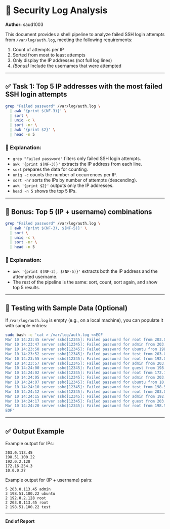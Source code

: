 
# 🔐 Security Log Analysis  
**Author:** saud1003  

This document provides a shell pipeline to analyze failed SSH login attempts from `/var/log/auth.log`, meeting the following requirements:

1. Count of attempts per IP  
2. Sorted from most to least attempts  
3. Only display the IP addresses (not full log lines)  
4. *(Bonus)* Include the usernames that were attempted  

---

## ✅ Task 1: Top 5 IP addresses with the most failed SSH login attempts

```bash
grep "Failed password" /var/log/auth.log \
  | awk '{print $(NF-3)}' \
  | sort \
  | uniq -c \
  | sort -nr \
  | awk '{print $2}' \
  | head -n 5
```

### 📝 Explanation:
- `grep "Failed password"` filters only failed SSH login attempts.
- `awk '{print $(NF-3)}'` extracts the IP address from each line.
- `sort` prepares the data for counting.
- `uniq -c` counts the number of occurrences per IP.
- `sort -nr` sorts the IPs by number of attempts (descending).
- `awk '{print $2}'` outputs only the IP addresses.
- `head -n 5` shows the top 5 IPs.

---

## 🌟 Bonus: Top 5 (IP + username) combinations

```bash
grep "Failed password" /var/log/auth.log \
  | awk '{print $(NF-3), $(NF-5)}' \
  | sort \
  | uniq -c \
  | sort -nr \
  | head -n 5
```

### 📝 Explanation:
- `awk '{print $(NF-3), $(NF-5)}'` extracts both the IP address and the attempted username.
- The rest of the pipeline is the same: sort, count, sort again, and show top 5 results.

---

## 🧪 Testing with Sample Data (Optional)

If `/var/log/auth.log` is empty (e.g., on a local machine), you can populate it with sample entries:

```bash
sudo bash -c 'cat > /var/log/auth.log <<EOF
Mar 10 14:23:45 server sshd[12345]: Failed password for root from 203.0.113.45 port 54322 ssh2
Mar 10 14:23:47 server sshd[12345]: Failed password for admin from 203.0.113.45 port 54322 ssh2
Mar 10 14:23:50 server sshd[12345]: Failed password for ubuntu from 198.51.100.22 port 42351 ssh2
Mar 10 14:23:52 server sshd[12345]: Failed password for test from 203.0.113.45 port 54322 ssh2
Mar 10 14:23:55 server sshd[12345]: Failed password for root from 192.0.2.128 port 38422 ssh2
Mar 10 14:23:57 server sshd[12345]: Failed password for admin from 203.0.113.45 port 54322 ssh2
Mar 10 14:24:00 server sshd[12345]: Failed password for guest from 198.51.100.22 port 42351 ssh2
Mar 10 14:24:02 server sshd[12345]: Failed password for root from 172.16.254.3 port 58211 ssh2
Mar 10 14:24:05 server sshd[12345]: Failed password for admin from 203.0.113.45 port 54322 ssh2
Mar 10 14:24:07 server sshd[12345]: Failed password for ubuntu from 10.0.0.27 port 49233 ssh2
Mar 10 14:24:10 server sshd[12345]: Failed password for test from 198.51.100.22 port 42351 ssh2
Mar 10 14:24:12 server sshd[12345]: Failed password for root from 203.0.113.45 port 54322 ssh2
Mar 10 14:24:15 server sshd[12345]: Failed password for admin from 192.0.2.128 port 38422 ssh2
Mar 10 14:24:17 server sshd[12345]: Failed password for guest from 203.0.113.45 port 54322 ssh2
Mar 10 14:24:20 server sshd[12345]: Failed password for root from 198.51.100.22 port 42351 ssh2
EOF'
```

---

## ✅ Output Example

Example output for IPs:
```
203.0.113.45
198.51.100.22
192.0.2.128
172.16.254.3
10.0.0.27
```

Example output for (IP + username) pairs:
```
5 203.0.113.45 admin
3 198.51.100.22 ubuntu
2 192.0.2.128 root
2 203.0.113.45 root
2 198.51.100.22 test
```

---

**End of Report**  
